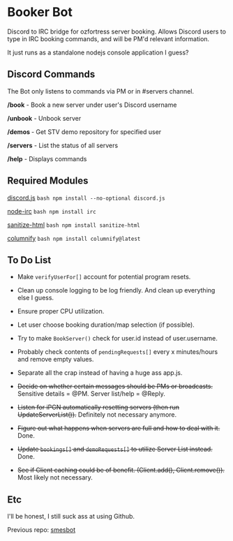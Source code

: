 ﻿# Booker Bot
Discord to IRC bridge for ozfortress server booking. Allows Discord users to type in IRC booking commands, and will be PM'd relevant information.

It just runs as a standalone nodejs console application I guess?

## Discord Commands
The Bot only listens to commands via PM or in #servers channel.

**/book** - Book a new server under user's Discord username

**/unbook** - Unbook server

**/demos <user>** - Get STV demo repository for specified user

**/servers** - List the status of all servers

**/help** - Displays commands

## Required Modules
[discord.js](https://github.com/hydrabolt/discord.js/)    ```bash npm install --no-optional discord.js```  

[node-irc](https://github.com/martynsmith/node-irc)     ```bash npm install irc```  

[sanitize-html](https://github.com/punkave/sanitize-html)     ```bash npm install sanitize-html```  

[columnify](https://github.com/timoxley/columnify)     ```bash npm install columnify@latest```  

## To Do List
- Make ```verifyUserFor[]``` account for potential program resets.

- Clean up console logging to be log friendly. And clean up everything else I guess.

- Ensure proper CPU utilization.

- Let user choose booking duration/map selection (if possible).

- Try to make ```BookServer()``` check for user.id instead of user.username.

- Probably check contents of ```pendingRequests[]``` every x minutes/hours and remove empty values.

- Separate all the crap instead of having a huge ass app.js.

- ~~Decide on whether certain messages should be PMs or broadcasts.~~ Sensitive details = @PM. Server list/help = @Reply.

- ~~Listen for iPGN automatically resetting servers (then run UpdateServerList()).~~ Definitely not necessary anymore.

- ~~Figure out what happens when servers are full and how to deal with it.~~ Done.

- ~~Update ```bookings[]``` and ```demoRequests[]``` to utilize Server List instead.~~ Done.

- ~~See if Client caching could be of benefit. (Client.add(), Client.remove()).~~ Most likely not necessary.

## Etc
I'll be honest, I still suck ass at using Github.

Previous repo: [smesbot](https://github.com/bryjch/smesbot)